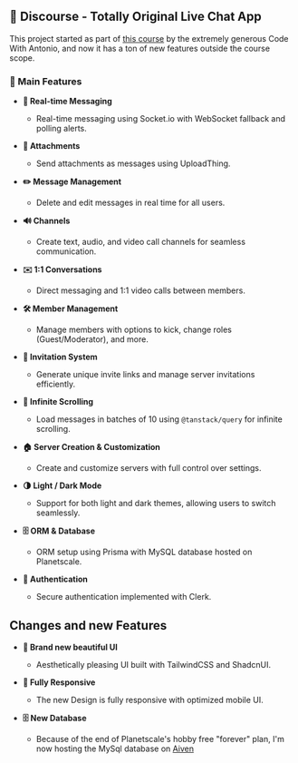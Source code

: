 ## 🎉 Discourse - Totally Original Live Chat App

This project started as part of [this course](https://www.youtube.com/watch?v=ZbX4Ok9YX94) by the extremely generous Code With Antonio, and now it has a ton of new features outside the course scope.

### 🚀 Main Features

- **💬 Real-time Messaging**
  - Real-time messaging using Socket.io with WebSocket fallback and polling alerts.

- **📎 Attachments**
  - Send attachments as messages using UploadThing.

- **✏️ Message Management**
  - Delete and edit messages in real time for all users.

- **🔊 Channels**
  - Create text, audio, and video call channels for seamless communication.

- **✉️ 1:1 Conversations**
  - Direct messaging and 1:1 video calls between members.

- **🛠️ Member Management**
  - Manage members with options to kick, change roles (Guest/Moderator), and more.

- **🔗 Invitation System**
  - Generate unique invite links and manage server invitations efficiently.

- **📜 Infinite Scrolling**
  - Load messages in batches of 10 using `@tanstack/query` for infinite scrolling.

- **🏠 Server Creation & Customization**
  - Create and customize servers with full control over settings.

- **🌗 Light / Dark Mode**
  - Support for both light and dark themes, allowing users to switch seamlessly.

- **🗄️ ORM & Database**
  - ORM setup using Prisma with MySQL database hosted on Planetscale.

- **🔐 Authentication**
  - Secure authentication implemented with Clerk.

## Changes and new Features

- **💅 Brand new beautiful UI**
  - Aesthetically pleasing UI built with TailwindCSS and ShadcnUI.

- **📱 Fully Responsive**
  - The new Design is fully responsive with optimized mobile UI.

- **🗄️ New Database**
  - Because of the end of Planetscale's hobby free "forever" plan, I'm now hosting the MySql database on [Aiven](https://aiven.io) 

